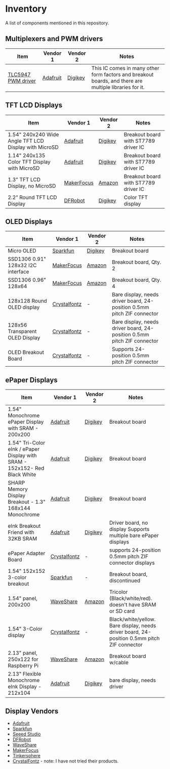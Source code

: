 # Inventory

A list of components mentioned in this repository.

## Multiplexers and PWM drivers

| Item | Vendor 1 | Vendor 2 | Notes| 
|--|--|--|--|
| [TLC5947 PWM driver](https://www.ti.com/lit/ds/symlink/tlc5947.pdf) | [Adafruit](https://www.adafruit.com/product/1429) | [Digikey](https://www.digikey.com/en/products/detail/adafruit-industries-llc/1429/5353645)  | This IC comes in many other form factors and breakout boards, and there are multiple libraries for it. |

## TFT LCD Displays

| Item | Vendor 1 | Vendor 2 | Notes | 
|----------------|----------------|----------------|---------------|
| 1.54" 240x240 Wide Angle TFT LCD Display with MicroSD  | [Adafruit](https://www.adafruit.com/product/3787) | [Digikey](https://www.digikey.com/en/products/detail/adafruit-industries-llc/3787/8627476) | Breakout board with ST7789 driver IC |
| 1.14" 240x135 Color TFT Display with MicroSD | [Adafruit](https://www.adafruit.com/product/4383) | [Digikey](https://www.digikey.com/en/products/detail/adafruit-industries-llc/4383/10650642) | Breakout board with ST7789 driver IC |
| 1.3" TFT LCD Display, no MicroSD | [MakerFocus](https://www.makerfocus.com/products/1-3inch-tft-lcd-display-module-3-3v-with-spi-interface-st7789-ic-driver) | [Amazon](https://smile.amazon.com/gp/product/B07P9X3L7M) |  Breakout board with ST7789 driver IC |
| 2.2” Round TFT LCD Display | [DFRobot](https://www.dfrobot.com/product-1794.html) |[Digikey](https://www.digikey.com/en/products/detail/dfrobot/DFR0529/9739905) | Color TFT display |

## OLED Displays

| Item | Vendor 1 | Vendor 2 | Notes |  
|--|--|--|--|
| Micro OLED | [Sparkfun](https://www.sparkfun.com/products/13003) | [Digikey](https://www.digikey.com/en/products/detail/sparkfun-electronics/LCD-13003/5673774) | Breakout board  | 
| SSD1306 0.91" 128x32 I2C interface | [MakerFocus](https://www.makerfocus.com/collections/oled/products/2pcs-i2c-oled-display-module-0-91-inch-i2c-ssd1306-oled-display-module-1) | [Amazon](https://smile.amazon.com/gp/product/B079BN2J8V) | Breakout board, Qty. 2| 
| SSD1306 0.96" 128x64 |  [MakerFocus](https://www.makerfocus.com/collections/oled/products/4pcs-i2c-oled-0-96-inch-display-module-with-du-pont-wire-40-pin-for-arduino-uno-r3-stm) | [Amazon](https://smile.amazon.com/Display-Module-SSD1306-Du-pont-Arduino/dp/B07VDXYDVY) | Breakout board, Qty. 4 | 
| 128x128 Round OLED display  | [Crystalfontz](https://www.crystalfontz.com/product/cfal128128b0011w-128x128-round-oled-display) | - | Bare display, needs driver board, 24-position 0.5mm pitch ZIF connector | 
| 128x56 Transparent OLED Display | [Crystalfontz](https://www.crystalfontz.com/product/cfal12856a00151b-128x56-transparent-oled-screen) | - | Bare display, needs driver board, 24-position 0.5mm pitch ZIF connector |
| OLED Breakout Board | [Crystalfontz](https://www.crystalfontz.com/product/cfa10105-oled-breakout-board) | - | Supports 24-position 0.5mm pitch ZIF connector |  

## ePaper Displays

| Item | Vendor 1 | Vendor 2 | Notes | 
|--|--|--|--|
| 1.54" Monochrome ePaper Display with SRAM - 200x200 | [Adafruit](https://www.adafruit.com/product/4196) | [Digikey](https://www.digikey.com/en/products/detail/adafruit-industries-llc/4196/10060722) | Breakout board |
| 1.54" Tri-Color eInk / ePaper Display with SRAM - 152x152- Red Black White | [Adafruit](https://www.adafruit.com/product/3625) |  [Digikey](https://www.digikey.com/en/products/detail/adafruit-industries-llc/3625/9489367) | Breakout board  |
| SHARP Memory Display Breakout - 1.3" 168x144 Monochrome | [Adafruit](https://www.adafruit.com/product/3502) | [Digikey](https://www.digikey.com/en/products/detail/adafruit-industries-llc/3502/7386264) | Breakout board |
| eInk Breakout Friend with 32KB SRAM | [Adafruit](https://www.adafruit.com/product/4224) | [Digikey](https://www.digikey.com/en/products/detail/adafruit-industries-llc/4224/10107219) | Driver board, no display Supports multiple bare ePaper displays |
| ePaper Adapter Board | [Crystalfontz](https://www.crystalfontz.com/product/cfa10084-epaper-adapter-board) | - | supports 24-position 0.5mm pitch ZIF connector displays |  
|  1.54" 152x152 3-color breakout  | [Sparkfun](https://www.sparkfun.com/products/retired/14892)| -| Breakout board, discontinued |
| 1.54" panel, 200x200 | [WaveShare](https://www.waveshare.com/1.54inch-e-paper-module-b.htm) | [Amazon](https://smile.amazon.com/gp/product/B07DH6SB) | Tricolor (Black/white/red).  doesn't have SRAM or SD card |
| 1.54" 3-Color display | [Crystalfontz](https://www.crystalfontz.com/product/cfap152152b00154-3-color-epaper-module) | - | Black/white/yellow. Bare display, needs driver board, 24-position 0.5mm pitch ZIF connector |  
| 2.13" panel, 250x122 for Raspberry Pi | [WaveShare](https://www.waveshare.com/product/displays/e-paper/epaper-3/2.13inch-e-paper-hat.htm) | [Amazon](https://smile.amazon.com/gp/product/B071S8HT76) | Breakout board w/cable | 
| 2.13" Flexible Monochrome eInk Display - 212x104 |[Adafruit](https://www.adafruit.com/product/4243) | [Digikey](https://www.digikey.com/en/products/detail/adafruit-industries-llc/4243/10229998) | bare display, needs driver | 

## Display Vendors

* [Adafruit](https://www.adafruit.com/?q=display&sort=BestMatch)
* [Sparkfun](https://www.sparkfun.com/search/results?term=display)
* [Seeed Studio](https://www.seeedstudio.com/catalogsearch/result/?q=display)
* [DFRobot](https://www.dfrobot.com/search-display.html)
* [WaveShare](https://www.waveshare.com/product/displays.htm)
* [MakerFocus](https://www.makerfocus.com/collections/display)
* [Tinkersphere](https://tinkersphere.com/search?controller=search&orderby=position&orderway=desc&search_query=display&submit_search=Search)
* [CrystalFontz](https://www.crystalfontz.com/) - note: I have not tried their products.